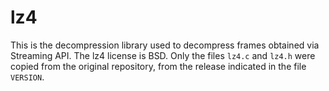 lz4
===

This is the decompression library used to decompress frames obtained via Streaming API. The lz4 license is BSD. Only the files `lz4.c` and `lz4.h` were copied from the original repository, from the release indicated in the file `VERSION`.
